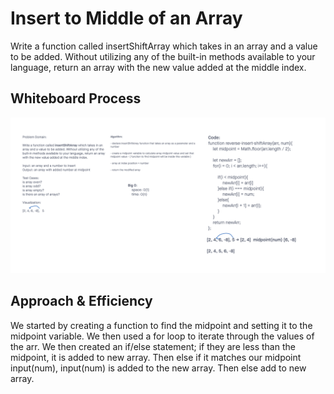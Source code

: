 # Insert to Middle of an Array

Write a function called insertShiftArray which takes in an array and a value to be added. Without utilizing any of the built-in methods available to your language, return an array with the new value added at the middle index.

## Whiteboard Process

![Whiteboard](../assets/insert-shiftArray.png)

## Approach & Efficiency

We started by creating a function to find the midpoint and setting it to the midpoint variable. We then used a for loop to iterate through the values of the arr. We then created an if/else statement; if they are less than the midpoint, it is added to new array. Then else if it matches our midpoint input(num), input(num) is added to the new array. Then else add to new array.
 